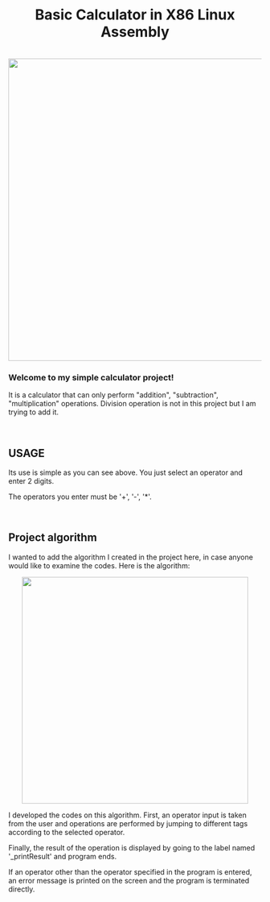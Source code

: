 <div align="center">

<h1> Basic Calculator in X86 Linux Assembly </h1>

<br/>

<img src="https://user-images.githubusercontent.com/101501854/217953548-a48f7620-4f2e-4f8f-b665-723d71d5297e.gif" width="600px"> 

</div>

<h3> Welcome to my simple calculator project! </h3>

It is a calculator that can only perform "addition", "subtraction", "multiplication" operations. Division operation is not in this project but I am trying to add it.

<br/>

<h2> USAGE </h2>

Its use is simple as you can see above. You just select an operator and enter 2 digits.

The operators you enter must be '+', '-', '*'.

<br/>

<h2> Project algorithm </h2>

I wanted to add the algorithm I created in the project here, in case anyone would like to examine the codes. Here is the algorithm:

<div align="center"> 
    <img src="https://user-images.githubusercontent.com/101501854/217955188-c36e055f-7592-4650-a9be-b3728d09a4d8.png" width="450px">
</div>

I developed the codes on this algorithm. First, an operator input is taken from the user and operations are performed by jumping to different tags according to the selected operator.

Finally, the result of the operation is displayed by going to the label named '_printResult' and program ends.

If an operator other than the operator specified in the program is entered, an error message is printed on the screen and the program is terminated directly.
